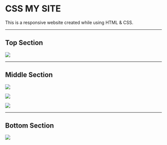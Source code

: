 <h1>CSS MY SITE</h1>

<p>
This is a responsive website created while using HTML & CSS.
</p>

---

<h2>Top Section</h2>
<p>
<img src="top-section.png">
</p>

---

<h2>Middle Section</h2>
<p>
<img src="middle-section-1.png">
</p>

<p>
<img src="middle-section-2.png">
</p>

<p>
<img src="middle-section-3.png">
</p>

---

<h2>Bottom Section</h2>
<p>
<img src="middle-section.png">
</p>